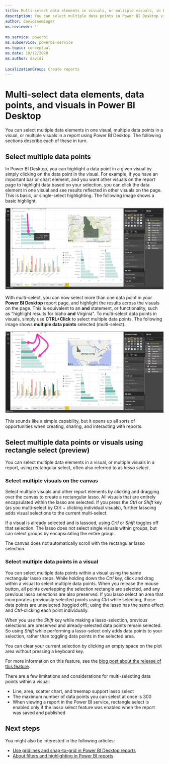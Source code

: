 ```yaml
---
title: Multi-select data elements in visuals, or multiple visuals, in Power BI Desktop
description: You can select multiple data points in Power BI Desktop visuals with simple CTRL+Click
author: davidiseminger
ms.reviewer: ''

ms.service: powerbi
ms.subservice: powerbi-service
ms.topic: conceptual
ms.date: 10/12/2020
ms.author: davidi

LocalizationGroup: Create reports
---
```

# Multi-select data elements, data points, and visuals in Power BI Desktop

You can select multiple data elements in one visual, multiple data points in a visual, or multiple visuals in a report using Power BI Desktop. The following sections describe each of these in turn.

## Select multiple data points

In Power BI Desktop, you can highlight a data point in a given visual by simply clicking on the data point in the visual. For example, if you have an important bar or chart element, and you want other visuals on the report page to highlight data based on your selection, you can click the data element in one visual and see results reflected in other visuals on the page. This is basic, or single-select highlighting. The following image shows a basic highlight. 

![Single data point selected](media/desktop-multi-select/multi-select_01.png)

With multi-select, you can now select more than one data point in your **Power BI Desktop** report page, and highlight the results across the visuals on the page. This is equivalent to an **and** statement, or functionality, such as "highlight results for Idaho **and** Virginia". To multi-select data points in visuals, simply use **CTRL+Click** to select multiple data points. The following image shows **multiple data points** selected (multi-select).

![Multiple data points selected](media/desktop-multi-select/multi-select_02.png)

This sounds like a simple capability, but it opens up all sorts of opportunities when creating, sharing, and interacting with reports. 

## Select multiple data points or visuals using rectangle select (preview)

You can select multiple data elements in a visual, or multiple visuals in a report, using rectangular select, often also referred to as *lasso select*. 

### Select multiple visuals on the canvas

Select multiple visuals and other report elements by clicking and dragging over the canvas to create a rectangular lasso. All visuals that are entirely encapsulated within the lasso are  selected. If you press the *Ctrl* or *Shift* key (as you multi-select by Ctrl + clicking individual visuals), further lassoing adds visual selections to the current multi-select. 

If a visual is already selected and is lassoed, using *Crtl* or *Shift* toggles off that selection. The lasso does not select single visuals within groups, but can select groups by encapsulating the entire group.

The canvas does not automatically scroll with the rectangular lasso selection. 

### Select multiple data points in a visual

You can select multiple data points within a visual using the same rectangular lasso steps. While holding down the *Ctrl* key, click and drag within a visual to select multiple data points. When you release the mouse button, all points overlapping the selection rectangle are selected, and any previous lasso selections are also preserved. If you lasso select an area that incorporates previously-selected points using *Ctrl* while selecting, those data points are unselected (toggled off); using the lasso has the same effect and *Ctrl*-clicking each point individually. 

When you use the *Shift* key while making a lasso-selection, previous selections are preserved and already-selected data points remain selected. So using *Shift* while performing a lasso-select only adds data points to your selection, rather than toggling data points in the selected area.

You can clear your current selection by clicking an empty space on the plot area without pressing a keyboard key.

For more information on this feature, see the [blog post about the release of this feature](https://powerbi.microsoft.com/blog/power-bi-desktop-august-2020-feature-summary/#_Data_point).

There are a few limitations and considerations for multi-selecting data points within a visual:

* Line, area, scatter chart, and treemap support lasso select
* The maximum number of data points you can select at once is 300
* When viewing a report in the Power BI service, rectangle select is enabled only if the lasso select feature was enabled when the report was saved and published

## Next steps

You might also be interested in the following articles:

* [Use gridlines and snap-to-grid in Power BI Desktop reports](desktop-gridlines-snap-to-grid.md)
* [About filters and highlighting in Power BI reports](power-bi-reports-filters-and-highlighting.md)

